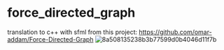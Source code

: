 # force_directed_graph
translation to c++ with sfml from this project: https://github.com/omar-addam/Force-Directed-Graph
![8a508135238b3b77599d0b4046d11f7b](https://user-images.githubusercontent.com/43134602/207525635-1c01f68d-53dd-4655-8a23-1cd4df4da531.gif)
